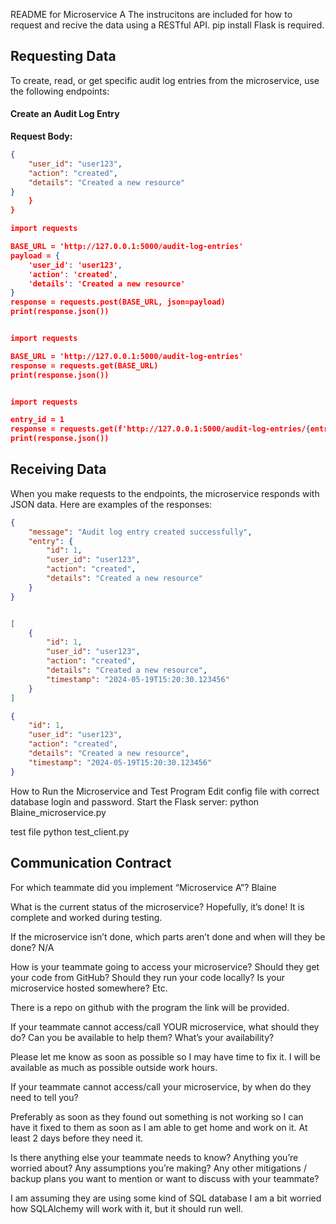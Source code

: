 README for Microservice A
The instrucitons are included for how to request and recive the data using a RESTful API.
pip install Flask is required. 


## Requesting Data 

To create, read, or get specific audit log entries from the microservice, use the following endpoints:

#### Create an Audit Log Entry


**Request Body:**
```json
{
    "user_id": "user123",
    "action": "created",
    "details": "Created a new resource"
}
    }
}

import requests

BASE_URL = 'http://127.0.0.1:5000/audit-log-entries'
payload = {
    'user_id': 'user123',
    'action': 'created',
    'details': 'Created a new resource'
}
response = requests.post(BASE_URL, json=payload)
print(response.json())


import requests

BASE_URL = 'http://127.0.0.1:5000/audit-log-entries'
response = requests.get(BASE_URL)
print(response.json())


import requests

entry_id = 1
response = requests.get(f'http://127.0.0.1:5000/audit-log-entries/{entry_id}')
print(response.json())

```
## Receiving Data
When you make requests to the endpoints, the microservice responds with JSON data. Here are examples of the responses:
```json
{
    "message": "Audit log entry created successfully",
    "entry": {
        "id": 1,
        "user_id": "user123",
        "action": "created",
        "details": "Created a new resource"
    }
}


[
    {
        "id": 1,
        "user_id": "user123",
        "action": "created",
        "details": "Created a new resource",
        "timestamp": "2024-05-19T15:20:30.123456"
    }
]

{
    "id": 1,
    "user_id": "user123",
    "action": "created",
    "details": "Created a new resource",
    "timestamp": "2024-05-19T15:20:30.123456"
}


```

How to Run the Microservice and Test Program
Edit config file with correct database login and password.
Start the Flask server:
python Blaine_microservice.py

test file
python test_client.py


## Communication Contract

For which teammate did you implement “Microservice A”?
Blaine

What is the current status of the microservice? Hopefully, it’s done!
It is complete and worked during testing.


If the microservice isn’t done, which parts aren’t done and when will they be done?
N/A

How is your teammate going to access your microservice? Should they get your code from GitHub? Should they run your code locally? Is your microservice hosted somewhere? Etc.

There is a repo on github with the program the link will be provided.

If your teammate cannot access/call YOUR microservice, what should they do? Can you be available to help them? What’s your availability?

Please let me know as soon as possible so I may have time to fix it. I will be available as much as possible outside work hours.

If your teammate cannot access/call your microservice, by when do they need to tell you?

Preferably as soon as they found out something is not working so I can have it fixed to them as soon as I am able to get home and work on it. At least 2 days before they need it.

Is there anything else your teammate needs to know? Anything you’re worried about? Any assumptions you’re making? Any other mitigations / backup plans you want to mention or want to discuss with your teammate?

I am assuming they are using some kind of SQL database I am a bit worried how SQLAlchemy will work with it, but it should run well. 

